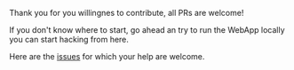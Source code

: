 Thank you for you willingnes to contribute, all PRs are welcome!

If you don't know where to start, go ahead an try to run the WebApp locally you can start hacking from here.

Here are the [issues](https://github.com/codegouvfr/sill-web/issues) for which your help are welcome.
